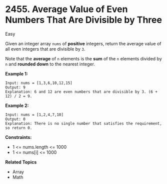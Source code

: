# 2455. Average Value of Even Numbers That Are Divisible by Three

Easy

Given an integer array `nums` of **positive** integers, return the average value of all even integers that are divisible by `3`.

Note that the **average** of `n` elements is the **sum** of the `n` elements divided by `n` and **rounded down** to the nearest integer.

 

**Example 1:**
```
Input: nums = [1,3,6,10,12,15]
Output: 9
Explanation: 6 and 12 are even numbers that are divisible by 3. (6 + 12) / 2 = 9.
```
**Example 2:**
```
Input: nums = [1,2,4,7,10]
Output: 0
Explanation: There is no single number that satisfies the requirement, so return 0.
``` 

**Constraints:**

- 1 <= nums.length <= 1000
- 1 <= nums[i] <= 1000

**Related Topics**
- Array
-  Math